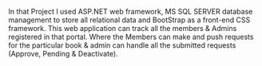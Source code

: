 In that Project I used ASP.NET web framework, MS SQL SERVER database management to store all relational data and BootStrap as a front-end CSS framework.
This web application can track all the members & Admins registered in that portal. 
Where the  Members can make and push requests for the particular  book & admin can handle all the submitted requests (Approve, Pending & Deactivate).

